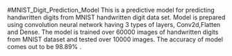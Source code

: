 #MNIST_Digit_Prediction_Model
This is a predictive model for predicting handwritten digits from MNIST handwritten digit data set.
Model is prepared using convolution neural network having 3 types of layers, Conv2d,Flatten and Dense.
The model is trained over 60000 images of handwritten digits from MNIST dataset and tested over 10000 images.
The accuracy of model comes out to be 98.89% .
